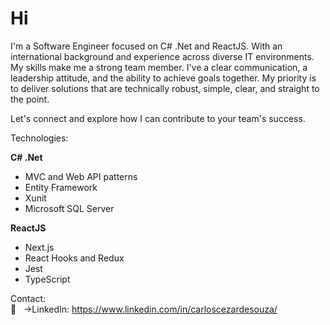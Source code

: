 # Hi

I'm a Software Engineer focused on C# .Net and ReactJS. With an international background and experience across diverse IT environments.
My skills make me a strong team member. I've a clear communication, a leadership attitude, and the ability to achieve goals together. My priority is to deliver solutions that are technically robust, simple, clear, and straight to the point.

Let's connect and explore how I can contribute to your team's success.

Technologies:

**C# .Net**
* MVC and Web API patterns
* Entity Framework
* Xunit
* Microsoft SQL Server

**ReactJS**
* Next.js
* React Hooks and Redux
* Jest
* TypeScript

Contact:
<br/> :link: &nbsp; ->LinkedIn: https://www.linkedin.com/in/carloscezardesouza/
